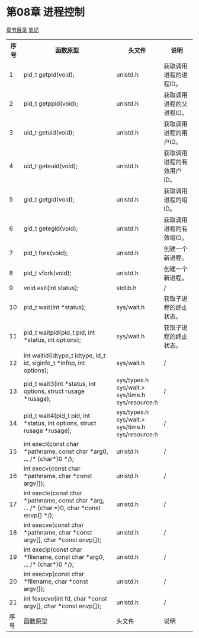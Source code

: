 <h1 id=file_func>
    第08章 进程控制
</h1>

[章节目录](../../README.md#title_ch08 "返回章节目录")
[笔记](notes.md "进入笔记")

<table>
    <tr>
        <th>序号</th><th>函数原型</th><th>头文件</th><th>说明</th>
    </tr>
    <tr>
        <td>1</td>
        <td>pid_t getpid(void);</td>
        <td>unistd.h</td>
        <td>获取调用进程的进程ID。</td>
    </tr>
    <tr>
        <td>2</td>
        <td>pid_t getppid(void);</td>
        <td>unistd.h</td>
        <td>获取调用进程的父进程ID。</td>
    </tr>
    <tr>
        <td>3</td>
        <td>uid_t getuid(void);</td>
        <td>unistd.h</td>
        <td>获取调用进程的用户ID。</td>
    </tr>
    <tr>
        <td>4</td>
        <td>uid_t geteuid(void);</td>
        <td>unistd.h</td>
        <td>获取调用进程的有效用户ID。</td>
    </tr>
    <tr>
        <td>5</td>
        <td>gid_t getgid(void);</td>
        <td>unistd.h</td>
        <td>获取调用进程的组ID。</td>
    </tr>
    <tr>
        <td>6</td>
        <td>gid_t getegid(void);</td>
        <td>unistd.h</td>
        <td>获取调用进程的有效组ID。</td>
    </tr>
    <tr>
        <td>7</td>
        <td>pid_t fork(void);</td>
        <td>unistd.h</td>
        <td>创建一个新进程。</td>
    </tr>
    <tr>
        <td>8</td>
        <td>pid_t vfork(void);</td>
        <td>unistd.h</td>
        <td>创建一个新进程。</td>
    </tr>
    <tr>
        <td>9</td>
        <td>void exit(int status);</td>
        <td>stdlib.h</td>
        <td>/</td>
    </tr>
    <tr>
        <td>10</td>
        <td>pid_t wait(int *status);</td>
        <td>sys/wait.h</td>
        <td>获取子进程的终止状态。</td>
    </tr>
    <tr>
        <td>11</td>
        <td>pid_t waitpid(pid_t pid, int *status, int options);</td>
        <td>sys/wait.h</td>
        <td>获取子进程的终止状态。</td>
    </tr>
    <tr>
        <td>12</td>
        <td>int waitid(idtype_t idtype, id_t id, siginfo_t *infop, int options);</td>
        <td>sys/wait.h</td>
        <td>/</td>
    </tr>
    <tr>
        <td>13</td>
        <td>pid_t wait3(int *status, int options, struct rusage *rusage);</td>
        <td>sys/types.h<br>
            sys/wait.><br>
            sys/time.h<br>
            sys/resource.h</td>
        <td>/</td>
    </tr>
    <tr>
        <td>14</td>
        <td>pid_t wait4(pid_t pid, int *status, int options, struct rusage *rusage);</td>
        <td>sys/types.h<br>
            sys/wait.><br>
            sys/time.h<br>
            sys/resource.h</td>
        <td>/</td>
    </tr>
    <tr>
        <td>15</td>
        <td>int execl(const char *pathname, const char *arg0, ... /* (char*)0 */);</td>
        <td>unistd.h</td>
        <td>/</td>
    </tr>
    <tr>
        <td>16</td>
        <td>int execv(const char *pathname, char *const argv[]);</td>
        <td>unistd.h</td>
        <td>/</td>
    </tr>
    <tr>
        <td>17</td>
        <td>int execle(const char *pathname, const char *arg, ... /* (char *)0, char *const envp[] */);</td>
        <td>unistd.h</td>
        <td>/</td>
    </tr>
    <tr>
        <td>18</td>
        <td>int execve(const char *pathname, char *const argv[], char *const envp[]);</td>
        <td>unistd.h</td>
        <td>/</td>
    </tr>
    <tr>
        <td>19</td>
        <td>int execlp(const char *filename, const char *arg0, ... /* (char*)0 */);</td>
        <td>unistd.h</td>
        <td>/</td>
    </tr>
    <tr>
        <td>20</td>
        <td>int execvp(const char *filename, char *const argv[]);</td>
        <td>unistd.h</td>
        <td>/</td>
    </tr>
    <tr>
        <td>21</td>
        <td>int fexecve(int fd, char *const argv[], char *const envp[]);</td>
        <td>unistd.h</td>
        <td>/</td>
    </tr>
    <tr>
        <td>序号</td>
        <td>函数原型</td>
        <td>头文件</td>
        <td>说明</td>
    </tr>
</table>